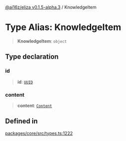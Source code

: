 [@ai16z/eliza v0.1.5-alpha.3](../index.md) / KnowledgeItem

# Type Alias: KnowledgeItem

> **KnowledgeItem**: `object`

## Type declaration

### id

> **id**: [`UUID`](UUID.md)

### content

> **content**: [`Content`](../interfaces/Content.md)

## Defined in

[packages/core/src/types.ts:1222](https://github.com/f58637547/agentf/blob/main/packages/core/src/types.ts#L1222)
